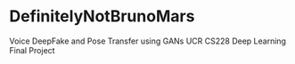 # DefinitelyNotBrunoMars
Voice DeepFake and Pose Transfer using GANs UCR CS228 Deep Learning Final Project
